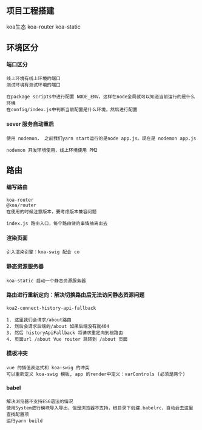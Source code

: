 ## 项目工程搭建
koa生态
koa-router
koa-static

## 环境区分
#### 端口区分
```
线上环境有线上环境的端口
测试环境有测试环境的端口

在package scripts中进行配置 NODE_ENV，这样在node全局就可以知道当前运行的是什么环境
在config/index.js中判断当前配置是什么环境，然后进行配置
```
#### sever 服务自动重启
```
使用 nodemon， 之前我们yarn start运行的是node app.js。现在是 nodemon app.js

nodemon 开发环境使用，线上环境使用 PM2
```

## 路由
#### 编写路由
```
koa-router
@koa/router
在使用的时候注意版本，要考虑版本兼容问题

index.js 路由入口，每个路由做的事情抽离出去
```

#### 渲染页面
```
引入渲染引擎：koa-swig 配合 co

```

#### 静态资源服务器
```
koa-static 启动一个静态资源服务器
```

#### 路由进行重新定向：解决切换路由后无法访问静态资源问题
```
koa2-connect-history-api-fallback

1. 这里我们会请求/about路由
2. 然后会请求后端的/about 如果后端没有就404
3. 然后 historyApiFallback 将请求重定向到根路由
4. 页面url /about Vue router 跳转到 /about 页面
```

#### 模板冲突
```
vue 的插值表达式和 koa-swig 的冲突
可以重新定义 koa-swig 模板, app 的render中定义：varControls (必须是两个)
```

#### babel
```
解决浏览器不支持ES6语法的情况
使用System进行模块导入导出，但是浏览器不支持，根目录下创建.babelrc，自动会去这里查找配置项
运行yarn build
```